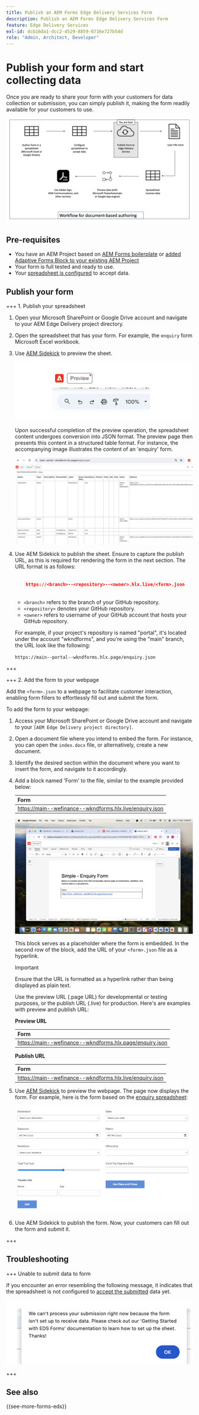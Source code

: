 ```yaml
---
title: Publish an AEM Forms Edge Delivery Services Form
description: Publish an AEM Forms Edge Delivery Services Form
feature: Edge Delivery Services
exl-id: dcb16da1-dcc2-4529-8859-0716e727b54d
role: "Admin, Architect, Developer"
---
```

# Publish your form and start collecting data

Once you are ready to share your form with your customers for data collection or submission, you can simply publish it, making the form readily available for your customers to use.

![Document-based Authoring  ecosystem](/help/edge/assets/document-based-authoring-workflow-publish-form.png)

## Pre-requisites

* You have an AEM Project based on [AEM Forms boilerplate](/help/edge/docs/forms/tutorial.md#create-a-new-aem-project-pre-configured-with-adaptive-forms-block) or [added Adaptive Forms Block to your existing AEM Project](/help/edge/docs/forms/tutorial.md#add-adaptive-forms-block-to-your-existing-aem-project) 
* Your form is full tested and ready to use. 
* Your [spreadsheet is configured](/help/edge/docs/forms/submit-forms.md) to accept data.


## Publish your form  

+++ 1. Publish your spreadsheet

1. Open your Microsoft SharePoint or Google Drive account and navigate to your AEM Edge Delivery project directory.

1. Open the spreadsheet that has your form. For example, the `enquiry` form Microsoft Excel workbook. 

1. Use [AEM Sidekick](https://www.aem.live/developer/tutorial#preview-and-publish-your-content) to preview the sheet. 

    ![Use AEM Sidekick to preview the sheet](/help/edge/assets/preview-form.png)

    Upon successful completion of the preview operation, the spreadsheet content undergoes conversion into JSON format. The preview page then presents this content in a structured table format. For instance, the accompanying image illustrates the content of an 'enquiry' form.

    ![Forms Preview JSON Format](/help/edge/assets/forms-preview-json-format.png)

1. Use AEM Sidekick to publish the sheet. Ensure to capture the publish URL, as this is required for rendering the form in the next section. The URL format is as follows:


    ```JSON

        https://<branch>--<repository>--<owner>.hlx.live/<form>.json
       
    ```

    * `<branch>` refers to the branch of your GitHub repository. 
    * `<repository>` denotes your GitHub repository. 
    * `<owner>` refers to username of your GitHub account that hosts your GitHub repository.

    For example, if your project's repository is named "portal", it's located under the account "wkndforms", and you're using the "main" branch, the URL look like the following:

    `https://main--portal--wkndforms.hlx.page/enquiry.json`

+++

+++ 2. Add the form to your webpage

Add the `<form>.json` to a webpage to facilitate customer interaction, enabling form fillers to effortlessly fill out and submit the form.


To add the form to your webpage:

1. Access your Microsoft SharePoint or Google Drive account and navigate to your `[AEM Edge Delivery project directory]`.

1. Open a document file where you intend to embed the form. For instance, you can open the `index.docx` file, or alternatively, create a new document.
 
1. Identify the desired section within the document where you want to insert the form, and navigate to it accordingly.

1. Add a block named 'Form' to the file, similar to the example provided below:

    | Form  |
    |---|
    | [https://main--wefinance--wkndforms.hlx.live/enquiry.json ](https://main--wefinance--wkndforms.hlx.live/enquiry.json)  |

    ![Add a block named 'Form' to the file](/help/edge/assets/enquiry-doc-to-embed-form.png)

    This block serves as a placeholder where the form is embedded. In the second row of the block, add the URL of your `<form>.json` file as a hyperlink. 
    
     >[!IMPORTANT]
     >
     >
     > Ensure that the URL is formatted as a hyperlink rather than being displayed as plain text.
    
    Use the preview URL (.page URL) for developmental or testing purposes, or the publish URL (.live) for production. Here's are examples with preview and publish URL: 

    **Preview URL**

    | Form  |
    |---|
    | [https://main--wefinance--wkndforms.hlx.page/enquiry.json ](https://main--wefinance--wkndforms.hlx.page/enquiry.json)  |


    **Publish URL**

    | Form  |
    |---|
    | [https://main--wefinance--wkndforms.hlx.live/enquiry.json ](https://main--wefinance--wkndforms.hlx.live/enquiry.json)  |

1. Use [AEM Sidekick](https://www.aem.live/developer/tutorial#preview-and-publish-your-content) to preview the webpage. The page now displays the form. For example, here is the form based on the [enquiry spreadsheet](https://docs.google.com/spreadsheets/d/196lukD028RDK_evBelkOonPxC7w0l_IiJ-Yx3DvMfNk/edit#gid=0): 


    ![A sample EDS form](/help/edge/assets/eds-form.png)

1. Use AEM Sidekick to publish the form. Now, your customers can fill out the form and submit it. 

+++ 
    
## Troubleshooting 

+++ Unable to submit data to form

If you encounter an error resembling the following message, it indicates that the spreadsheet is not configured to [accept the submitted](/help/edge/docs/forms/submit-forms.md) data yet.

![error on form submission](/help/edge/assets/form-error.png)

+++


## See also

{{see-more-forms-eds}}
